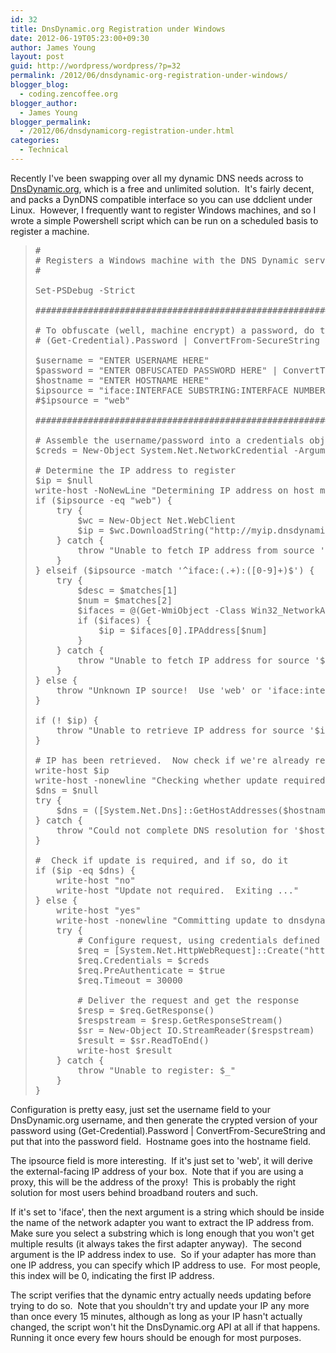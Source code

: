 ```yaml
---
id: 32
title: DnsDynamic.org Registration under Windows
date: 2012-06-19T05:23:00+09:30
author: James Young
layout: post
guid: http://wordpress/wordpress/?p=32
permalink: /2012/06/dnsdynamic-org-registration-under-windows/
blogger_blog:
  - coding.zencoffee.org
blogger_author:
  - James Young
blogger_permalink:
  - /2012/06/dnsdynamicorg-registration-under.html
categories:
  - Technical
---
```

Recently I've been swapping over all my dynamic DNS needs across to [DnsDynamic.org](http://dnsdynamic.org/), which is a free and unlimited solution.  It's fairly decent, and packs a DynDNS compatible interface so you can use ddclient under Linux.  However, I frequently want to register Windows machines, and so I wrote a simple Powershell script which can be run on a scheduled basis to register a machine.

> <pre>#<br /># Registers a Windows machine with the DNS Dynamic service<br /># <br /><br />Set-PSDebug -Strict<br /><br />###############################################################################################<br /><br /># To obfuscate (well, machine encrypt) a password, do this:<br /># (Get-Credential).Password | ConvertFrom-SecureString<br /><br />$username = "ENTER USERNAME HERE"<br />$password = "ENTER OBFUSCATED PASSWORD HERE" | ConvertTo-SecureString<br />$hostname = "ENTER HOSTNAME HERE"<br />$ipsource = "iface:INTERFACE SUBSTRING:INTERFACE NUMBER"<br />#$ipsource = "web"<br /><br />###############################################################################################<br /><br /># Assemble the username/password into a credentials object<br />$creds = New-Object System.Net.NetworkCredential -ArgumentList $username, ([Runtime.InteropServices.Marshal]::PtrToStringAuto([Runtime.InteropServices.Marshal]::SecureStringToBSTR($password)))<br /><br /># Determine the IP address to register<br />$ip = $null<br />write-host -NoNewLine "Determining IP address on host machine ... "<br />if ($ipsource -eq "web") {<br />    try {<br />        $wc = New-Object Net.WebClient<br />        $ip = $wc.DownloadString("http://myip.dnsdynamic.org/")<br />    } catch {<br />        throw "Unable to fetch IP address from source '$ipsource': $_"<br />    }<br />} elseif ($ipsource -match '^iface:(.+):([0-9]+)$') {<br />    try {<br />        $desc = $matches[1]<br />        $num = $matches[2]<br />        $ifaces = @(Get-WmiObject -Class Win32_NetworkAdapterConfiguration -Filter IPEnabled=TRUE -ComputerName . | Where-Object { $_.Description -like "*$desc*" })<br />        if ($ifaces) {<br />            $ip = $ifaces[0].IPAddress[$num]<br />        }<br />    } catch {<br />        throw "Unable to fetch IP address for source '$ipsource': $_"<br />    }<br />} else {<br />    throw "Unknown IP source!  Use 'web' or 'iface:interface name:number'"<br />}<br /><br />if (! $ip) {<br />    throw "Unable to retrieve IP address for source '$ipsource'!"<br />}<br /><br /># IP has been retrieved.  Now check if we're already registered with that IP, if so then do nothing.<br />write-host $ip<br />write-host -nonewline "Checking whether update required ... "<br />$dns = $null<br />try {<br />    $dns = ([System.Net.Dns]::GetHostAddresses($hostname))[0].IPAddressToString<br />} catch {<br />    throw "Could not complete DNS resolution for '$hostname': $_"<br />}<br /><br />#  Check if update is required, and if so, do it<br />if ($ip -eq $dns) {<br />    write-host "no"<br />    write-host "Update not required.  Exiting ..."<br />} else {<br />    write-host "yes"<br />    write-host -nonewline "Committing update to dnsdynamic.org ... "<br />    try {<br />        # Configure request, using credentials defined above<br />        $req = [System.Net.HttpWebRequest]::Create("https://www.dnsdynamic.org/api/?hostname=" + $hostname + "&myip=" + $ip)<br />        $req.Credentials = $creds<br />        $req.PreAuthenticate = $true<br />        $req.Timeout = 30000<br /><br />        # Deliver the request and get the response<br />        $resp = $req.GetResponse()<br />        $respstream = $resp.GetResponseStream()<br />        $sr = New-Object IO.StreamReader($respstream)<br />        $result = $sr.ReadToEnd()<br />        write-host $result<br />    } catch {<br />        throw "Unable to register: $_"<br />    }<br />}<br /></pre>

Configuration is pretty easy, just set the username field to your DnsDynamic.org username, and then generate the crypted version of your password using <span>(Get-Credential).Password | ConvertFrom-SecureString</span> and put that into the password field.  Hostname goes into the hostname field.

The ipsource field is more interesting.  If it's just set to 'web', it will derive the external-facing IP address of your box.  Note that if you are using a proxy, this will be the address of the proxy!  This is probably the right solution for most users behind broadband routers and such.

If it's set to 'iface', then the next argument is a string which should be inside the name of the network adapter you want to extract the IP address from.  Make sure you select a substring which is long enough that you won't get multiple results (it always takes the first adapter anyway).  The second argument is the IP address index to use.  So if your adapter has more than one IP address, you can specify which IP address to use.  For most people, this index will be 0, indicating the first IP address.

The script verifies that the dynamic entry actually needs updating before trying to do so.  Note that you shouldn't try and update your IP any more than once every 15 minutes, although as long as your IP hasn't actually changed, the script won't hit the DnsDynamic.org API at all if that happens.  Running it once every few hours should be enough for most purposes.